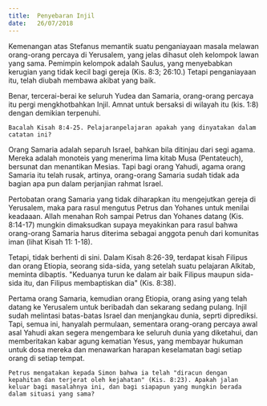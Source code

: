 ```yaml
---
title:  Penyebaran Injil
date:   26/07/2018
---
```


Kemenangan atas Stefanus memantik suatu penganiayaan masala melawan orang-orang percaya di Yerusalem, yang jelas dihasut oleh kelompok lawan yang sama. Pemimpin kelompok adalah Saulus, yang menyebabkan kerugian yang tidak kecil bagi gereja (Kis. 8:3; 26:10.) Tetapi penganiayaan itu, telah diubah membawa akibat yang baik.

Benar, tercerai-berai ke seluruh Yudea dan Samaria, orang-orang percaya itu pergi mengkhotbahkan Injil. Amnat untuk bersaksi di wilayah itu (kis. 1:8) dengan demikian terpenuhi.

`Bacalah Kisah 8:4-25. Pelajaranpelajaran apakah yang dinyatakan dalam catatan ini?`

Orang Samaria adalah separuh Israel, bahkan bila ditinjau dari segi agama. Mereka adalah monoteis yang menerima lima kitab Musa (Pentateuch), bersunat dan menantikan Mesias. Tapi bagi orang Yahudi, agama orang Samaria itu telah rusak, artinya, orang-orang Samaria sudah tidak ada bagian apa pun dalam perjanjian rahmat Israel.

Pertobatan orang Samaria yang tidak diharapkan itu mengejutkan gereja di Yerusalem, maka para rasul mengutus Petrus dan Yohanes untuk menilai keadaaan. Allah menahan Roh sampai Petrus dan Yohanes datang (Kis. 8:14-17) mungkin dimaksudkan supaya meyakinkan para rasul bahwa orang-orang Samaria harus diterima sebagai anggota penuh dari komunitas iman (lihat Kisah 11: 1-18).

Tetapi, tidak berhenti di sini. Dalam Kisah 8:26-39, terdapat kisah Filipus dan orang Etiopia, seorang sida-sida, yang setelah suatu pelajaran Alkitab, meminta dibaptis. "Keduanya turun ke dalam air baik Filipus maupun sida-sida itu, dan Filipus membaptiskan dia" (Kis. 8:38).

Pertama orang Samaria, kemudian orang Etiopia, orang asing yang telah datang ke Yerusalem untuk beribadah dan sekarang sedang pulang. Injil sudah melintasi batas-batas Israel dan menjangkau dunia, seprti diprediksi. Tapi, semua ini, hanyalah permulaan, sementara orang-orang percaya awal asal Yahudi akan segera mengembara ke seluruh dunia yang diketahui, dan memberitakan kabar agung kematian Yesus, yang membayar hukuman untuk dosa mereka dan menawarkan harapan keselamatan bagi setiap orang di setiap tempat.


`Petrus mengatakan kepada Simon bahwa ia telah "diracun dengan kepahitan dan terjerat oleh kejahatan" (Kis. 8:23). Apakah jalan keluar bagi masalahnya ini, dan bagi siapapun yang mungkin berada dalam situasi yang sama?`
